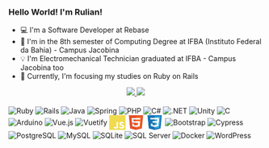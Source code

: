 ### Hello World! I'm Rulian!

- 💻 I'm a Software Developer at Rebase
- 📖 I'm in the 8th semester of Computing Degree at IFBA (Instituto Federal da Bahia) - Campus Jacobina
- 💡 I'm Electromechanical Technician graduated at IFBA - Campus Jacobina too
- 💎 Currently, I'm focusing my studies on Ruby on Rails

<div align="center">
  <a href="https://github.com/ruliancruz">
  <img height="220em" src="https://github-readme-stats.vercel.app/api?username=ruliancruz&show_icons=true&hide=stars&show=reviews&include_all_commits=false&count_private=true"/>
  <img height="220em" src="https://github-readme-stats.vercel.app/api/top-langs/?username=ruliancruz&layout=compact&langs_count=10"/>
</div>
<br>
<div style="display: inline-block">
  <img align="center" alt="Ruby" height="30" width="33" src="https://cdn.jsdelivr.net/gh/devicons/devicon@latest/icons/ruby/ruby-original.svg">
  <img align="center" alt="Rails" height="30" width="33" src="https://cdn.jsdelivr.net/gh/devicons/devicon@latest/icons/rails/rails-original-wordmark.svg">
  <img align="center" alt="Java" height="30" width="33" src="https://raw.githubusercontent.com/jmnote/z-icons/master/svg/java.svg">
  <img align="center" alt="Spring" height="30" width="33" src="https://cdn.jsdelivr.net/gh/devicons/devicon/icons/spring/spring-original.svg">
  <img align="center" alt="PHP" height="30" width="33" src="https://cdn.jsdelivr.net/gh/devicons/devicon@latest/icons/php/php-original.svg">
  <img align="center" alt="C#" height="30" width="33" src="https://cdn.jsdelivr.net/gh/devicons/devicon/icons/csharp/csharp-original.svg">
  <img align="center" alt=".NET" height="30" width="33" src="https://cdn.jsdelivr.net/gh/devicons/devicon/icons/dot-net/dot-net-original.svg">
  <img align="center" alt="Unity" height="30" width="33" src="https://cdn.jsdelivr.net/gh/devicons/devicon/icons/unity/unity-original.svg">
  <img align="center" alt="C" height="30" width="33" src="https://raw.githubusercontent.com/jmnote/z-icons/master/svg/c.svg">
  <img align="center" alt="Arduino" height="30" width="33" src="https://cdn.jsdelivr.net/gh/devicons/devicon/icons/arduino/arduino-original.svg">
  <img align="center" alt="Vue.js" height="30" width="33" src="https://cdn.jsdelivr.net/gh/devicons/devicon@latest/icons/vuejs/vuejs-original.svg">
  <img align="center" alt="Vuetify" height="30" width="33" src="https://cdn.jsdelivr.net/gh/devicons/devicon@latest/icons/vuetify/vuetify-original.svg">          
  <img align="center" alt="Javascript" height="30" width="33" src="https://raw.githubusercontent.com/devicons/devicon/master/icons/javascript/javascript-plain.svg">
  <img align="center" alt="HTML" height="30" width="33" src="https://raw.githubusercontent.com/devicons/devicon/master/icons/html5/html5-original.svg">
  <img align="center" alt="CSS" height="30" width="33" src="https://raw.githubusercontent.com/devicons/devicon/master/icons/css3/css3-original.svg">
  <img align="center" alt="Bootstrap" height="30" width="33" src="https://cdn.jsdelivr.net/gh/devicons/devicon@latest/icons/bootstrap/bootstrap-original.svg">
  <img align="center" alt="Cypress" height="30" width="33" src="https://cdn.jsdelivr.net/gh/devicons/devicon@latest/icons/cypressio/cypressio-original.svg">
  <img align="center" alt="PostgreSQL" height="30" width="33" src="https://cdn.jsdelivr.net/gh/devicons/devicon/icons/postgresql/postgresql-original.svg">
  <img align="center" alt="MySQL" height="30" width="33" src="https://cdn.jsdelivr.net/gh/devicons/devicon/icons/mysql/mysql-original.svg">
  <img align="center" alt="SQLite" height="30" width="33" src="https://cdn.jsdelivr.net/gh/devicons/devicon@latest/icons/sqlite/sqlite-original.svg">
  <img align="center" alt="SQL Server" height="30" width="33" src="https://cdn.jsdelivr.net/gh/devicons/devicon/icons/microsoftsqlserver/microsoftsqlserver-plain.svg">
  <img align="center" alt="Docker" height="30" width="33" src="https://cdn.jsdelivr.net/gh/devicons/devicon@latest/icons/docker/docker-original.svg">
  <img align="center" alt="WordPress" height="30" width="33" src="https://cdn.jsdelivr.net/gh/devicons/devicon/icons/wordpress/wordpress-plain.svg">
</div>

